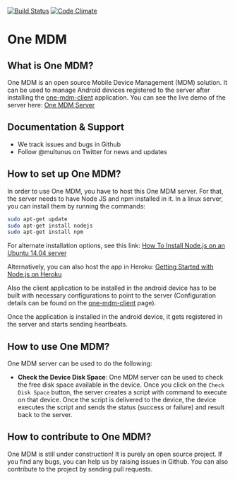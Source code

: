 [![Build Status](https://travis-ci.org/multunus/one-mdm.svg?branch=master)](https://travis-ci.org/multunus/one-mdm) [![Code Climate](https://codeclimate.com/github/multunus/one-mdm/badges/gpa.svg)](https://codeclimate.com/github/multunus/one-mdm)

# One MDM

## What is One MDM?

One MDM is an open source Mobile Device Management (MDM) solution. It can be used to manage Android devices registered to the server after installing the [one-mdm-client](https://github.com/multunus/one-mdm-client) application. You can see the live demo of the server here: [One MDM Server](http://onemdm.herokuapp.com/)

## Documentation & Support 
 * We track issues and bugs in Github
 * Follow @multunus on Twitter for news and updates

## How to set up One MDM?

In order to use One MDM, you have to host this One MDM server. For that, the server needs to have Node JS and npm installed in it. In a linux server, you can install them by running the commands:

``` bash
sudo apt-get update
sudo apt-get install nodejs
sudo apt-get install npm
```

For alternate installation options, see this link: [How To Install Node.js on an Ubuntu 14.04 server](https://www.digitalocean.com/community/tutorials/how-to-install-node-js-on-an-ubuntu-14-04-server)

Alternatively, you can also host the app in Heroku: [Getting Started with Node.js on Heroku](https://devcenter.heroku.com/articles/getting-started-with-nodejs#introduction)

Also the client application to be installed in the android device has to be built with necessary configurations to point to the server (Configuration details can be found on the [one-mdm-client](https://github.com/multunus/one-mdm-client) page).

Once the application is installed in the android device, it gets registered in the server and starts sending heartbeats.

## How to use One MDM?

One MDM server can be used to do the following:

* **Check the Device Disk Space**: One MDM server can be used to check the free disk space available in the device. Once you click on the `Check Disk Space` button, the server creates a script with command to execute on that device. Once the script is delivered to the device, the device executes the script and sends the status (success or failure) and result back to the server.

## How to contribute to One MDM?

One MDM is still under construction! It is purely an open source project. If you find any bugs, you can help us by raising issues in Github. You can also contribute to the project by sending pull requests.
